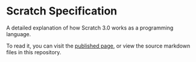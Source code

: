 # Scratch Specification

A detailed explanation of how Scratch 3.0 works as a programming language.

To read it, you can visit the [published page](https://oceanisendless.github.io/scratch-spec/), or view the source markdown files in this repository.
